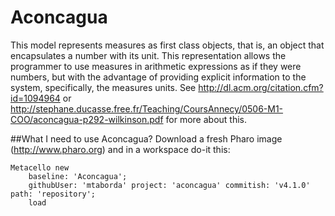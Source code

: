 Aconcagua
=======
This model represents measures as first class objects, that is, an object that encapsulates a number with its unit. This representation allows the programmer to use measures in arithmetic expressions as if they were numbers, but with the advantage of providing explicit information to the system, specifically, the measures units. See http://dl.acm.org/citation.cfm?id=1094964 or http://stephane.ducasse.free.fr/Teaching/CoursAnnecy/0506-M1-COO/aconcagua-p292-wilkinson.pdf for more about this.

##What I need to use Aconcagua?
Download a fresh Pharo image (http://www.pharo.org) and in a workspace do-it this:

    Metacello new
        baseline: 'Aconcagua';
        githubUser: 'mtaborda' project: 'aconcagua' commitish: 'v4.1.0' path: 'repository';
        load

